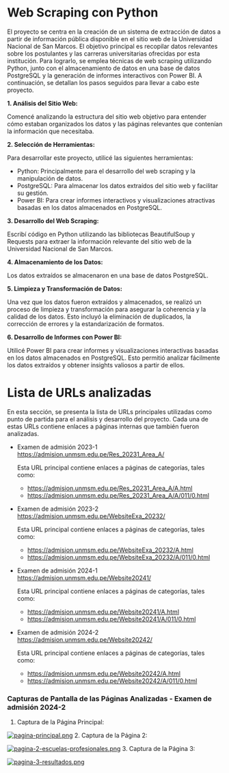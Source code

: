 # Web Scraping con Python

El proyecto se centra en la creación de un sistema de extracción de datos a partir de información pública disponible en el sitio web de la Universidad Nacional de San Marcos. El objetivo principal es recopilar datos relevantes sobre los postulantes y las carreras universitarias ofrecidas por esta institución. Para lograrlo, se emplea técnicas de web scraping utilizando Python, junto con el almacenamiento de datos en una base de datos PostgreSQL y la generación de informes interactivos con Power BI. A continuación, se detallan los pasos seguidos para llevar a cabo este proyecto.

**1. Análisis del Sitio Web:**

Comencé analizando la estructura del sitio web objetivo para entender cómo estaban organizados los datos y las páginas relevantes que contenían la información que necesitaba.

**2. Selección de Herramientas:**

Para desarrollar este proyecto, utilicé las siguientes herramientas:

- Python: Principalmente para el desarrollo del web scraping y la manipulación de datos.
- PostgreSQL: Para almacenar los datos extraídos del sitio web y facilitar su gestión.
- Power BI: Para crear informes interactivos y visualizaciones atractivas basadas en los datos almacenados en PostgreSQL.

**3. Desarrollo del Web Scraping:**

Escribí código en Python utilizando las bibliotecas BeautifulSoup y Requests para extraer la información relevante del sitio web de la Universidad Nacional de San Marcos.

**4. Almacenamiento de los Datos:**

Los datos extraídos se almacenaron en una base de datos PostgreSQL. 

**5. Limpieza y Transformación de Datos:**

Una vez que los datos fueron extraídos y almacenados, se realizó un proceso de limpieza y transformación para asegurar la coherencia y la calidad de los datos. Esto incluyó la eliminación de duplicados, la corrección de errores y la estandarización de formatos.

**6. Desarrollo de Informes con Power BI:**

Utilicé Power BI para crear informes y visualizaciones interactivas basadas en los datos almacenados en PostgreSQL. Esto permitió analizar fácilmente los datos extraídos y obtener insights valiosos a partir de ellos.

# Lista de URLs analizadas

En esta sección, se presenta la lista de URLs principales utilizadas como punto de partida para el análisis y desarrollo del proyecto. Cada una de estas URLs contiene enlaces a páginas internas que también fueron analizadas.

- Examen de admisión 2023-1
https://admision.unmsm.edu.pe/Res_20231_Area_A/

	Esta URL principal contiene enlaces a páginas de categorías, tales como:
	
	- 	https://admision.unmsm.edu.pe/Res_20231_Area_A/A.html
	- 	https://admision.unmsm.edu.pe/Res_20231_Area_A/A/011/0.html

- Examen de admisión 2023-2
https://admision.unmsm.edu.pe/WebsiteExa_20232/

	Esta URL principal contiene enlaces a páginas de categorías, tales como:
	
	- 	https://admision.unmsm.edu.pe/WebsiteExa_20232/A.html
	- 	https://admision.unmsm.edu.pe/WebsiteExa_20232/A/011/0.html
	
- Examen de admisión 2024-1
https://admision.unmsm.edu.pe/Website20241/

	Esta URL principal contiene enlaces a páginas de categorías, tales como:
	
	- 	https://admision.unmsm.edu.pe/Website20241/A.html
	- 	https://admision.unmsm.edu.pe/Website20241/A/011/0.html
	
- Examen de admisión 2024-2
https://admision.unmsm.edu.pe/Website20242/

	Esta URL principal contiene enlaces a páginas de categorías, tales como:
	
	- 	https://admision.unmsm.edu.pe/Website20242/A.html
	- 	https://admision.unmsm.edu.pe/Website20242/A/011/0.html
	
### Capturas de Pantalla de las Páginas Analizadas - Examen de admisión 2024-2

1. Captura de la Página Principal:

[![pagina-principal.png](https://i.postimg.cc/nhgC5Wp6/pagina-principal.png)](https://postimg.cc/5X54QnH3)
2. Captura de la Página 2:

[![pagina-2-escuelas-profesionales.png](https://i.postimg.cc/BQtZ0CYs/pagina-2-escuelas-profesionales.png)](https://postimg.cc/TpMvjnvH)
3. Captura de la Página 3:

[![pagina-3-resultados.png](https://i.postimg.cc/qRVRjC4n/pagina-3-resultados.png)](https://postimg.cc/GBKdptBh)
